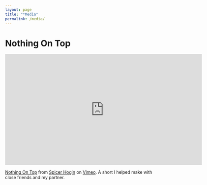 ```yaml
---
layout: page
title: "*Media"
permalink: /media/
---
```


# Nothing On Top

<iframe src="https://player.vimeo.com/video/242854913?transparent=0" width="640" height="360" frameborder="0" allow="autoplay; fullscreen; picture-in-picture" allowfullscreen></iframe>
<p><a href="https://vimeo.com/242854913">Nothing On Top</a> from <a href="https://vimeo.com/spicerhogin">Spicer Hogin</a> on <a href="https://vimeo.com">Vimeo</a>. A short I helped make with close friends and my partner.</p>
